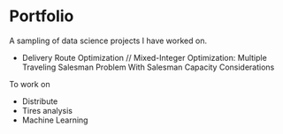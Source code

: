 # Portfolio
A sampling of data science projects I have worked on. 

- Delivery Route Optimization // Mixed-Integer Optimization: Multiple Traveling Salesman Problem With Salesman Capacity Considerations

To work on
- Distribute
- Tires analysis
- Machine Learning

